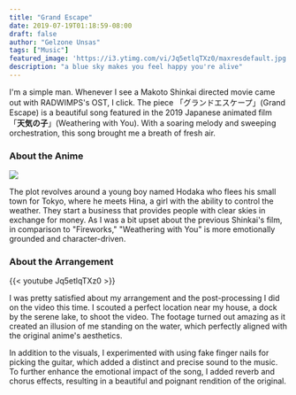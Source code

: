 ```yaml
---
title: "Grand Escape"
date: 2019-07-19T01:18:59-08:00
draft: false
author: "Gelzone Unsas"
tags: ["Music"]
featured_image: 'https://i3.ytimg.com/vi/Jq5etlqTXz0/maxresdefault.jpg'
description: "a blue sky makes you feel happy you're alive"
---
```


I'm a simple man. Whenever I see a Makoto Shinkai directed movie came out with RADWIMPS's OST, I click.  The piece 「グランドエスケープ」(Grand Escape) is a beautiful song featured in the 2019 Japanese animated film 「**天気の子**」(Weathering with You). With a soaring melody and sweeping orchestration, this song brought me a breath of fresh air. <!--more-->

### About the Anime

![](https://images5.alphacoders.com/100/1003363.jpg)

The plot revolves around a young boy named Hodaka who flees his small town for Tokyo, where he meets Hina, a girl with the ability to control the weather. They start a business that provides people with clear skies in exchange for money. As I was a bit upset about the previous Shinkai's film, in comparison to "Fireworks," "Weathering with You" is more emotionally grounded and character-driven.

### About the Arrangement

{{< youtube Jq5etlqTXz0 >}}

I was pretty satisfied about my arrangement and the post-processing I did on the video this time. I scouted a perfect location near my house, a dock by the serene lake, to shoot the video. The footage turned out amazing as it created an illusion of me standing on the water, which perfectly aligned with the original anime's aesthetics.

In addition to the visuals, I experimented with using fake finger nails for picking the guitar, which added a distinct and precise sound to the music. To further enhance the emotional impact of the song, I added reverb and chorus effects, resulting in a beautiful and poignant rendition of the original.
